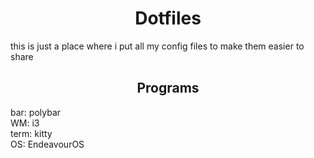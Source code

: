 <h1 align="center">
Dotfiles
</h1>

this is just a place where i put all my config files to make them easier to share

<h2 align="center"> Programs </h2>

bar: polybar <br>
WM: i3 <br>
term: kitty <br>
OS: EndeavourOS <br>
